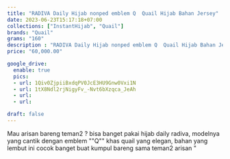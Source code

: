 ```yaml
---
title: "RADIVA Daily Hijab nonped emblem Q  Quail Hijab Bahan Jersey"
date: 2023-06-23T15:17:18+07:00
collections: ["InstantHijab", "Quail"]
brands: "Quail"
grams: "160"
description : "RADIVA Daily Hijab nonped emblem Q  Quail Hijab Bahan Jersey"
price: "60,000.00"

google_drive:
  enable: true
  pics:
  - url: 1Qiv0ZjpiiBxdqPV0JcE3HU9Gnw0Vxi1N
  - url: 1tX8Ndl2rjNigyFv_-Nvt6bXzqca_JeAh
  - url: 
  - url: 

draft: false
---
```


Mau arisan bareng teman2 ? bisa banget pakai hijab daily radiva, modelnya yang cantik dengan emblem ""Q"" khas quail yang elegan, bahan yang lembut ini cocok banget buat kumpul bareng sama teman2 arisan  "
